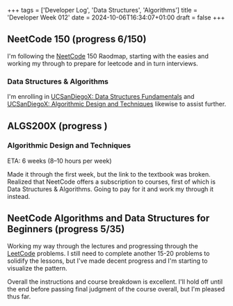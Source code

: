 +++
tags = ['Developer Log', 'Data Structures', 'Algorithms']
title = 'Developer Week 012'
date = 2024-10-06T16:34:07+01:00
draft = false
+++

## NeetCode 150 (progress 6/150)

I'm following the [NeetCode](https://neetcode.io/roadmap) 150 Raodmap, starting with the easies and working my through to prepare for leetcode and in turn interviews.

### Data Structures & Algorithms

I'm enrolling in [UCSanDiegoX: Data Structures Fundamentals](https://www.edx.org/learn/data-structures/the-university-of-california-san-diego-data-structures-fundamentals) and [UCSanDiegoX: Algorithmic Design and Techniques](https://www.edx.org/learn/algorithms/the-university-of-california-san-diego-algorithmic-design-and-techniques) likewise to assist further.

## ALGS200X (progress )

### Algorithmic Design and Techniques

ETA: 6 weeks (8–10 hours per week)

Made it through the first week, but the link to the textbook was broken. Realized that NeetCode offers a subscription to courses, first of which is Data Structures & Algorithms. Going to pay for it and work my through it instead.

## NeetCode Algorithms and Data Structures for Beginners (progress 5/35)

Working my way through the lectures and progressing through the [LeetCode](https://leetcode.com/u/pbrazeale/) problems. I still need to complete another 15-20 problems to solidify the lessons, but I've made decent progress and I'm starting to visualize the pattern.

Overall the instructions and course breakdown is excellent. I'll hold off until the end before passing final judgment of the course overall, but I'm pleased thus far.
